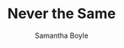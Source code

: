 ---
title: Never the Same
author: Samantha Boyle
photo_url: "/portraits/Sam.jpg"
audio_url: "/audio/Sam.m4a"
---